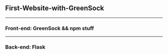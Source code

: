 ## First-Website-with-GreenSock
-------------------------------
### Front-end: GreenSock && npm stuff
-------------------------------------
### Back-end: Flask
